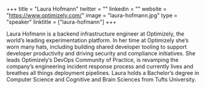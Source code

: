 +++
title = "Laura Hofmann"
twitter = ""
linkedin = ""
website = "https://www.optimizely.com/"
image = "laura-hofmann.jpg"
type = "speaker"
linktitle = ["laura-hofmann"]
+++

Laura Hofmann is a backend infrastructure engineer at Optimizely, the world’s leading experimentation platform. In her time at Optimizely she’s worn many hats, including building shared developer tooling to support developer productivity and driving security and compliance initiatives. She leads Optimizely’s DevOps Community of Practice, is revamping the company’s engineering incident response process and currently lives and breathes all things deployment pipelines. Laura holds a Bachelor’s degree in Computer Science and Cognitive and Brain Sciences from Tufts University.
